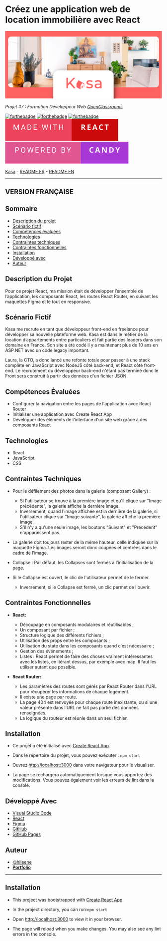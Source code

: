 # Créez une application web de location immobilière avec React

<p align="center">
  <img src="./src/assets/banner-kasa-readme.png" alt="Bannière Kasa">
</p>

_Projet #7 : Formation Développeur Web [OpenClassrooms](https://openclassrooms.com/fr/paths/717-developpeur-web)_

[![forthebadge](https://forthebadge.com/images/badges/uses-js.svg)](https://forthebadge.com) [![forthebadge](https://forthebadge.com/images/badges/uses-css.svg)](https://jigsaw.w3.org/css-validator/validator?uri=https%3A%2F%2Fhileene.github.io%2FBehalalAline_P7_Kasa%2F&profile=css3svg&usermedium=all&warning=1&vextwarning=&lang=en) [![forthebadge](https://forthebadge.com/images/badges/uses-git.svg)](https://forthebadge.com) <img src="./src/assets/made-with-react.svg" alt="For The Badge React image" />
<img src="./src/assets/powered-by-candy.svg" alt="For The Badge Candy image" />

[Kasa](https://hileene.github.io/BehalalAline_P7_Kasa/) - <a href="#version-française">README FR</a> - <a href="#english-version">README EN</a>

---

## VERSION FRANÇAISE

## Sommaire

- [Description du projet](#description-du-projet)
- [Scénario fictif](#scénario-fictif)
- [Compétences évaluées](#compétences-évaluées)
- [Technologies](#technologies)
- [Contraintes techniques](#contraintes-techniques)
- [Contraintes fonctionnelles](#contraintes-fonctionnelles)
- [Installation](#installation)
- [Développé avec](#développé-avec)
- [Auteur](#auteur)

## Description du Projet

Pour ce projet React, ma mission était de développer l’ensemble de l’application, les composants React, les routes React Router, en suivant les maquettes Figma et le tout en responsive.

## Scénario Fictif

Kasa me recrute en tant que développeur front-end en freelance pour développer sa nouvelle plateforme web. Kasa est dans le métier de la location d’appartements entre particuliers et fait partie des leaders dans son domaine en France. Son site a été codé il y a maintenant plus de 10 ans en ASP.NET avec un code legacy important.

Laura, la CTO, a donc lancé une refonte totale pour passer à une stack complète en JavaScript avec
NodeJS côté back-end, et React côté front-end. Le recrutement du développeur back-end n'étant pas terminé donc le Front sera construit à partir des données d'un fichier JSON.

## Compétences Évaluées

- Configurer la navigation entre les pages de l'application avec React Router
- Initialiser une application avec Create React App
- Développer des éléments de l'interface d'un site web grâce à des composants React

## Technologies

- React
- JavaScript
- CSS

## Contraintes Techniques

- Pour le défilement des photos dans la galerie (composant Gallery) :

  - Si l'utilisateur se trouve à la première image et qu'il clique sur "Image précédente", la galerie affiche la dernière image.
  - Inversement, quand l'image affichée est la dernière de la galerie, si l'utilisateur clique sur "Image suivante", la galerie affiche la première image.
  - S'il n'y a qu'une seule image, les boutons "Suivant" et "Précédent" n'apparaissent pas.

- La galerie doit toujours rester de la même hauteur, celle indiquée sur la maquette Figma. Les images seront donc coupées et centrées dans le cadre de l’image.

- Collapse : Par défaut, les Collapses sont fermés à l'initialisation de la page.

- Si le Collapse est ouvert, le clic de l'utilisateur permet de le fermer.

  - Inversement, si le Collapse est fermé, un clic permet de l'ouvrir.

## Contraintes Fonctionnelles

- **React:**

  - Découpage en composants modulaires et réutilisables ;
  - Un composant par fichier ;
  - Structure logique des différents fichiers ;
  - Utilisation des props entre les composants ;
  - Utilisation du state dans les composants quand c'est nécessaire ;
  - Gestion des événements ;
  - Listes : React permet de faire des choses vraiment intéressantes avec les listes, en itérant dessus, par exemple avec map. Il faut les utiliser autant que possible.

- **React Router:**
  - Les paramètres des routes sont gérés par React Router dans l'URL pour récupérer les informations de chaque logement.
  - Il existe une page par route.
  - La page 404 est renvoyée pour chaque route inexistante, ou si une valeur présente dans l’URL ne fait pas partie des données renseignées.
  - La logique du routeur est réunie dans un seul fichier.

## Installation

- Ce projet a été initialisé avec [Create React App](https://github.com/facebook/create-react-app).

- Dans le répertoire du projet, vous pouvez exécuter : `npm start`

- Ouvrez [http://localhost:3000](http://localhost:3000) dans votre navigateur pour le visualiser.

- La page se rechargera automatiquement lorsque vous apportez des modifications. Vous pouvez également voir les erreurs de lint dans la console.

## Développé Avec

- [Visual Studio Code](https://code.visualstudio.com/)
- [React](https://legacy.reactjs.org)
- [Figma](https://www.figma.com/)
- [GitHub](https://github.com/)
- [GitHub Pages](https://pages.github.com/)

## Auteur

- [@hileene](https://www.github.com/Hileene)
- [**Portfolio**](https://portfolio-test.com)

---

## Installation

- This project was bootstrapped with [Create React App](https://github.com/facebook/create-react-app).

- In the project directory, you can run:`npm start`

- Open [http://localhost:3000](http://localhost:3000) to view it in your browser.

- The page will reload when you make changes. You may also see any lint errors in the console.
